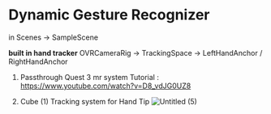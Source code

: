 # Dynamic Gesture Recognizer

in Scenes -> SampleScene

**built in hand tracker**
OVRCameraRig -> TrackingSpace -> LeftHandAnchor / RightHandAnchor 

1. Passthrough
Quest 3 mr system
Tutorial : https://www.youtube.com/watch?v=D8_vdJG0UZ8

2. Cube (1) 
Tracking system for Hand Tip
![Untitled (5)](https://github.com/user-attachments/assets/a046564a-2e96-4926-a99e-d8d2604e2d8e)
